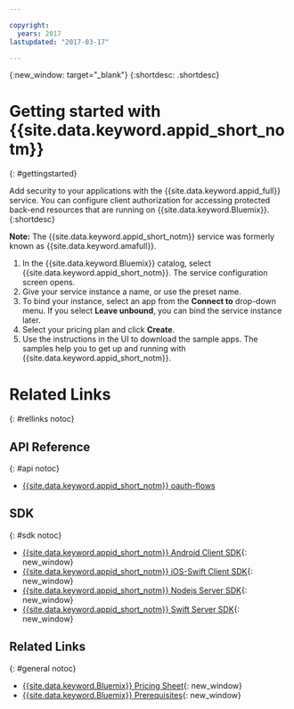 ```yaml
---

copyright:
  years: 2017
lastupdated: "2017-03-17"

---
```


{:new_window: target="_blank"}
{:shortdesc: .shortdesc}

# Getting started with {{site.data.keyword.appid_short_notm}}
{: #gettingstarted}

Add security to your applications with the {{site.data.keyword.appid_full}} service. You can configure client authorization for accessing protected back-end resources that are running on {{site.data.keyword.Bluemix}}.
{:shortdesc}

**Note:** The {{site.data.keyword.appid_short_notm}} service was formerly known as {{site.data.keyword.amafull}}.


1. In the {{site.data.keyword.Bluemix}} catalog, select {{site.data.keyword.appid_short_notm}}. The service configuration screen opens.
2. Give your service instance a name, or use the preset name.
3. To bind your instance, select an app from the **Connect to** drop-down menu. If you select **Leave unbound**, you can bind the service instance later.
4. Select your pricing plan and click **Create**.
5. Use the instructions in the UI to download the sample apps. The samples help you to get up and running with {{site.data.keyword.appid_short_notm}}.





# Related Links
{: #rellinks notoc}

## API Reference
{: #api notoc}

* [{{site.data.keyword.appid_short_notm}} oauth-flows](http://appid-oauth.ng.bluemix.net/swagger-ui/#!/Authorization_Server_V3/authorization)

## SDK
{: #sdk notoc}

* [{{site.data.keyword.appid_short_notm}} Android Client SDK](https://github.com/ibm-cloud-security/appid-clientsdk-android){: new_window}
* [{{site.data.keyword.appid_short_notm}} iOS-Swift Client SDK](https://github.com/ibm-cloud-security/appid-clientsdk-swift){: new_window}
* [{{site.data.keyword.appid_short_notm}} Nodejs Server SDK](https://github.com/ibm-cloud-security/appid-serversdk-nodejs){: new_window}
* [{{site.data.keyword.appid_short_notm}} Swift Server SDK](https://github.com/ibm-cloud-security/appid-serversdk-swift){: new_window}


<!---## Tutorials and Samples
{: #samples notoc}--->



## Related Links
{: #general notoc}
* [{{site.data.keyword.Bluemix}} Pricing Sheet](https://www.ng.bluemix.net/#/pricing){: new_window}
* [{{site.data.keyword.Bluemix}} Prerequisites](https://developer.ibm.com/bluemix/support/#prereqs){: new_window}
